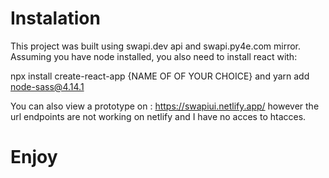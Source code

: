 # Instalation

This project was built using swapi.dev api and swapi.py4e.com mirror. Assuming you have node installed, you also need to install react with:

npx install create-react-app {NAME OF OF YOUR CHOICE}
and
yarn add node-sass@4.14.1

You can also view a prototype on : https://swapiui.netlify.app/ however the url endpoints are not working on netlify and I have no acces to htacces.

# Enjoy




